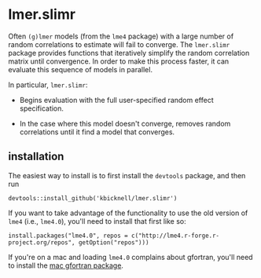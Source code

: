 # lmer.slimr

Often `(g)lmer` models (from the `lme4` package) with a large number
of random correlations to estimate will fail to converge. The
`lmer.slimr` package provides functions that iteratively simplify the
random correlation matrix until convergence. In order to make this
process faster, it can evaluate this sequence of models in parallel.

In particular, `lmer.slimr`:

 * Begins evaluation with the full user-specified random effect
   specification.

 * In the case where this model doesn't converge, removes random
   correlations until it find a model that converges.

## installation

The easiest way to install is to first install the `devtools` package,
and then run

    devtools::install_github('kbicknell/lmer.slimr')

If you want to take advantage of the functionality to use the old
version of `lme4` (i.e., `lme4.0`), you'll need to install that first
like so:

    install.packages("lme4.0", repos = c("http://lme4.r-forge.r-project.org/repos", getOption("repos")))

If you're on a mac and loading `lme4.0` complains about gfortran,
you'll need to install the
[mac gfortran package](cran.r-project.org/bin/macosx/tools/).
